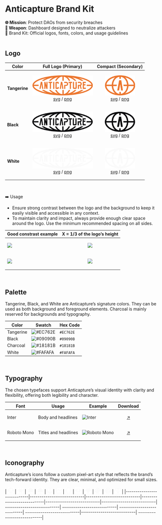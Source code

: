 #  Anticapture Brand Kit 
**🌐 Mission**: Protect DAOs from security breaches
<br>
**🎯 Weapon**: Dashboard designed to neutralize attackers
<br>
🧰 Brand Kit: Official logos, fonts, colors, and usage guidelines
<br>
<br>

## Logo

| Color          | Full Logo (Primary)                                                 | Compact                                     (Secondary)     | 
| -------------- | --------------------------------------------------------------------| ------------------------------------------------------------------------|
| **Tangerine**  | <p align="center"> <img src="/logos/full-logo/full-logo-tangerine.png" width="200">  <br>   [svg](logos/compact-logo/full-logo-tangerine.svg) / [png](logos/compact-logo/full-logo-tangerine.png) </p>  | <p align="center"> <img src="/logos/compact-logo/compact-logo-tangerine.png" width="100"> <br>  [svg](logos/compact-logo/compact-logo-tangerine.svg) / [png](logos/compact-logo/compact-logo-tangerine.png) </p> | 
| **Black**  | <p align="center"> <img src="/logos/full-logo/full-logo-black.png" width="200">  <br>   [svg](logos/compact-logo/full-logo-black.svg) / [png](logos/compact-logo/full-logo-black.png) </p>  | <p align="center"> <img src="/logos/compact-logo/compact-logo-black.png" width="100"> <br>  [svg](logos/compact-logo/compact-logo-black.svg) / [png](logos/compact-logo/compact-logo-black.png) </p> | 
| **White**  | <p align="center"> <img src="/logos/full-logo/full-logo-white.png" width="200">  <br>   [svg](logos/compact-logo/full-logo-white.svg) / [png](logos/compact-logo/full-logo-white.png) </p>  | <p align="center"> <img src="/logos/compact-logo/compact-logo-white.png" width="100"> <br>  [svg](logos/compact-logo/compact-logo-white.svg) / [png](logos/compact-logo/compact-logo-white.png) </p> | 
<br>

➡️ Usage
- Ensure strong contrast between the logo and the background to keep it easily visible and accessible in any context.
- To maintain clarity and impact, always provide enough clear space around the logo. Use the minimum recommended spacing on all sides.
  
|    Good constrast example   |      X = 1/3 of the logo’s height              |
|------------|-----------------------------------------------------------------|
| <img src="https://i.imgur.com/DOqtmVn.png" width="200">   | <p align="center">  <img src="https://i.imgur.com/RVSo3tm.png" width="200"> |
| <img src="https://i.imgur.com/EMO1AFf.png" width="200">   | <p align="center">  <img src="https://i.imgur.com/IVEeaHn.png" width="120"> |

<br>

## Palette
Tangerine, Black, and White are Anticapture’s signature colors. They can be used as both background and foreground elements. Charcoal is mainly reserved for backgrounds and typography.

| Color      | Swatch                                               | Hex Code  |
|------------|------------------------------------------------------|-----------|
| Tangerine  | ![#EC762E](https://placehold.co/20x20/EC762E/EC762E) | `#EC762E` |
| Black      | ![#09090B](https://placehold.co/20x20/09090B/09090B) | `#09090B` |
| Charcoal   | ![#18181B](https://placehold.co/20x20/18181B/18181B) | `#18181B` |
| White      | ![#FAFAFA](https://placehold.co/20x20/FAFAFA/FAFAFA) | `#FAFAFA` |



<br>

## Typography
The chosen typefaces support Anticapture’s visual identity with clarity and flexibility, offering both legibility and character.

| Font         | Usage                   | Example                                          |  Download |
|--------------|-------------------------|---------------------------------------           |-----------|
| Inter        | Body and headlines      | ![Inter](https://i.imgur.com/AuRwUXC.png)        |  <p align="center"> [↗️](https://fonts.google.com/specimen/Inter) |
| Roboto Mono  |  Titles and headlines   | ![Roboto Mono](https://i.imgur.com/vHHOLm1.png)  | <p align="center"> [↗️](https://fonts.google.com/specimen/Roboto+Mono) |


<br>

## Iconography
Anticapture’s icons follow a custom pixel-art style that reflects the brand’s tech-forward identity. They are clear, minimal, and optimized for small sizes.
<br>
<br>
| <img src="/iconography/aim.svg" width="20"> |  <img src="/iconography/alien-monster.svg" width="20"> |  <img src="/iconography/bell.svg" width="20"> | <img src="/iconography/bell.svg" width="20"> |  <img src="/iconography/book.svg" width="20">| <img src="/iconography/chart.svg" width="20"> |   <img src="/iconography/code-brackets.svg" width="20"> |  <img src="/iconography/code.svg" width="20"> |   <img src="/iconography/heart.svg" width="20"> |  <img src="/iconography/palette.svg" width="20"> | <img src="/iconography/question-mark.svg" width="20"> | <img src="/iconography/shield.svg" width="20"> | 
|----------------------------|----------------------------|----------------------------|----------------------------|----------------------------|----------------------------| ----------------------------| ----------------------------|  ----------------------------| ----------------------------|----------------------------| ----------------------------|

